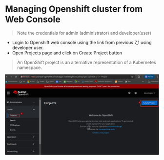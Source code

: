 # Managing Openshift cluster from Web Console 

> Note the credentials for admin (administrator) and developer(user)

- Login to Openshift web console using the link from previous 7_1 using developer user.
- Open Projects page and click on Create Project button

> An OpenShift project is an alternative representation of a Kubernetes namespace.

![](https://github.com/hakansuku/D1APACTraining/blob/main/images/OCP/createproject.png?raw=true)





